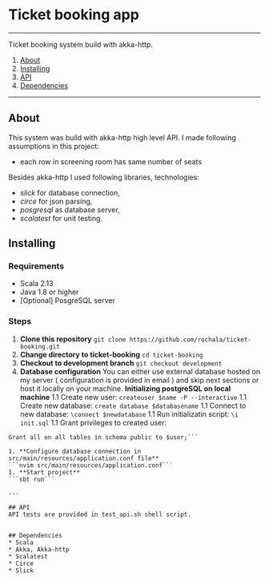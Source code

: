 # Ticket booking app

---

Ticket booking system build with akka-http.

1. [About](#about)
1. [Installing](#installing)
1. [API](#api)
1. [Dependencies](#dependencies)

---
## About
This system was build with akka-http high level API. I made following assumptions in this project:
* each row in screening room has same number of seats

Besides akka-http I used following libraries, technologies:
* *slick* for database connection,
* *circe* for json parsing,
* *posgresql* as database server,
* *scalatest* for unit testing.


## Installing

### Requirements
* Scala 2.13
* Java 1.8 or higher
* [Optional] PosgreSQL server

### Steps

1. **Clone this repository**
```git clone https://github.com/rochala/ticket-booking.git```
1. **Change directory to ticket-booking**
```cd ticket-booking```
1. **Checkout to development branch**
```git checkout development```
1. **Database configuration**
You can either use external database hosted on my server ( configuration is provided in email ) and skip next sections or
host it locally on your machine.
**Initializing postgreSQL on local machine**
1.1 Create new user:
```createuser $name -P --interactive```
1.1 Create new database:
```create database $databasename```
1.1 Connect to new database:
```\connect $newdatabase```
1.1 Run initializatin script:
```\i init.sql```
1.1 Grant privileges to created user:
```Grant usage, select, on all sequences in schema public to $user;
Grant all on all tables in schema public to $user;```

1. **Configure database connection in src/main/resources/application.conf file**
```nvim src/main/resources/application.conf```
1. **Start project**
```sbt run```

---

## API
API tests are provided in test_api.sh shell script.


## Dependencies
* Scala
* Akka, Akka-http
* Scalatest
* Circe
* Slick


